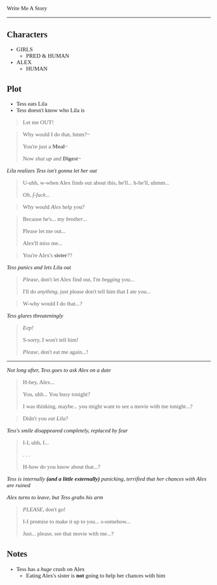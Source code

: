 <Style>
	Body {
		Font-size: 15px;
		Font-family: Verdana;
	};
</Style>

Write Me A Story
****************
Characters
----------
- GIRLS
	- PRED & HUMAN
- ALEX
	- HUMAN

Plot
----
- Tess eats Lila
- Tess doesn't know who Lila is
> Let me OUT!

> Why would I do that, hmm?~
>
> You're just a __Meal__~
>
> Now _shut up_ and __Digest__~

*Lila realizes Tess isn't gonna let her out*
> U-uhh, w-when Alex finds out about this, he'll... h-he'll, uhmm...
>
> _Oh, f-fuck..._

> Why would _Alex_ help you?

> Because he's... my _brother_...
>
> Please let me out...
>
> Alex'll miss me...

> You're Alex's __sister__??

*Tess panics and lets Lila out*

> _Please_, don't let Alex find out, I'm _begging_ you...
>
> I'll do _anything_, just please don't tell him that I ate you...

> W-why would I do that...?
    
*Tess glares threateningly*

> _Eep!_
>
> S-sorry, I won't tell him!
>
> _Please_, don't eat me again...!

***

*Not long after, Tess goes to ask Alex on a date*

> H-hey, Alex...
>
> You, uhh... You busy tonight?
>
> I was thinking, maybe... you might want to see a movie with me tonight...?

> Didn't you _eat Lila_?

*Tess's smile disappeared completely, replaced by fear*

> I-I, uhh, I...
>
> . . .
>
> H-how do you know about that...?
    
*Tess is internally __(and a little externally)__ panicking, terrified that her chances with Alex are ruined*

*Alex turns to leave, but Tess grabs his arm*

> _PLEASE_, don't go!
>
> I-I promise to make it up to you... s-somehow...
>
> Just... please, see that movie with me...?

Notes
-----
- Tess has a _huge_ crush on Alex
    - Eating Alex's sister is __not__ going to help her chances with him